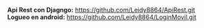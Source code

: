 <strong>Api Rest con Djagngo:</strong> 
https://github.com/Leidy8864/ApiRest.git
<br>
<strong>Logueo en android:</strong> 
https://github.com/Leidy8864/LoginMovil.git

